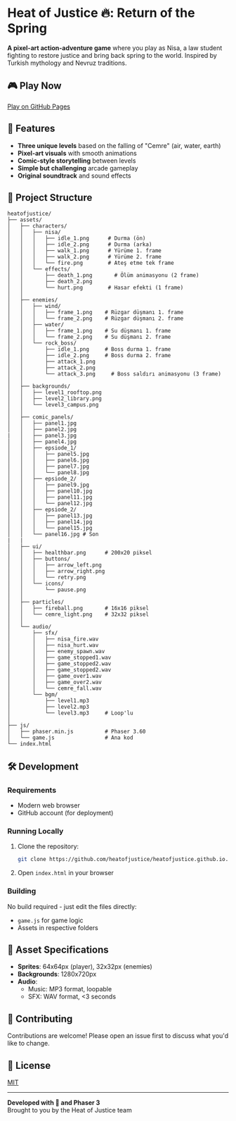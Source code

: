 # Heat of Justice 🔥: Return of the Spring

**A pixel-art action-adventure game** where you play as Nisa, a law student fighting to restore justice and bring back spring to the world. Inspired by Turkish mythology and Nevruz traditions.

## 🎮 Play Now
[Play on GitHub Pages](https://heatofjustice.github.io)

## 🌟 Features
- **Three unique levels** based on the falling of "Cemre" (air, water, earth)
- **Pixel-art visuals** with smooth animations
- **Comic-style storytelling** between levels
- **Simple but challenging** arcade gameplay
- **Original soundtrack** and sound effects

## 📁 Project Structure
```
heatofjustice/
├── assets/
│   ├── characters/
│   │   ├── nisa/
│   │   │   ├── idle_1.png      # Durma (ön)
│   │   │   ├── idle_2.png      # Durma (arka)
│   │   │   ├── walk_1.png      # Yürüme 1. frame
│   │   │   ├── walk_2.png      # Yürüme 2. frame
│   │   │   └── fire.png        # Ateş etme tek frame
│   │   └── effects/
│   │       ├── death_1.png       # Ölüm animasyonu (2 frame)
│   │       ├── death_2.png
│   │       └── hurt.png        # Hasar efekti (1 frame)
│   │
│   ├── enemies/
│   │   ├── wind/
│   │   │   ├── frame_1.png    # Rüzgar düşmanı 1. frame
│   │   │   └── frame_2.png    # Rüzgar düşmanı 2. frame
│   │   ├── water/
│   │   │   ├── frame_1.png    # Su düşmanı 1. frame
│   │   │   └── frame_2.png    # Su düşmanı 2. frame
│   │   └── rock_boss/
│   │       ├── idle_1.png     # Boss durma 1. frame
│   │       ├── idle_2.png     # Boss durma 2. frame
│   │       ├── attack_1.png
│   │       ├── attack_2.png
│   │       └── attack_3.png     # Boss saldırı animasyonu (3 frame)
│   │
│   ├── backgrounds/
│   │   ├── level1_rooftop.png
│   │   ├── level2_library.png
│   │   └── level3_campus.png
│   │
│   ├── comic_panels/
│   │   ├── panel1.jpg
│   │   ├── panel2.jpg
|   │   ├── panel3.jpg
│   │   ├── panel4.jpg
│   │   ├── epsiode_1/
│   │   │   ├── panel5.jpg
│   │   │   ├── panel6.jpg
│   │   │   ├── panel7.jpg
│   │   │   └── panel8.jpg
│   │   ├── epsiode_2/
│   │   │   ├── panel9.jpg                              
│   │   │   ├── panel10.jpg
│   │   │   ├── panel11.jpg 
│   │   │   └── panel12.jpg
│   │   ├── epsiode_2/
│   │   │   ├── panel13.jpg
│   │   │   ├── panel14.jpg
│   │   │   └── panel15.jpg
│   │   └── panel16.jpg # Son 
|   |
│   ├── ui/
│   │   ├── healthbar.png      # 200x20 piksel
│   │   ├── buttons/
│   │   │   ├── arrow_left.png
│   │   │   ├── arrow_right.png
│   │   │   └── retry.png
│   │   └── icons/
│   │       └── pause.png
│   │
│   ├── particles/
│   │   ├── fireball.png       # 16x16 piksel
│   │   └── cemre_light.png    # 32x32 piksel
│   │
│   └── audio/
│       ├── sfx/
│       │   ├── nisa_fire.wav
│       │   ├── nisa_hurt.wav
│       │   ├── enemy_spawn.wav
│       │   ├── game_stopped1.wav
│       │   ├── game_stopped2.wav
│       │   ├── game_stopped2.wav
│       │   ├── game_over1.wav
│       │   ├── game_over2.wav
│       │   └── cemre_fall.wav
│       └── bgm/
│           ├── level1.mp3
│           ├── level2.mp3
│           └── level3.mp3     # Loop'lu
│
├── js/
│   ├── phaser.min.js          # Phaser 3.60
│   └── game.js                # Ana kod
└── index.html
```

## 🛠 Development

### Requirements
- Modern web browser
- GitHub account (for deployment)

### Running Locally
1. Clone the repository:
   ```bash
   git clone https://github.com/heatofjustice/heatofjustice.github.io.git
   ```
2. Open `index.html` in your browser

### Building
No build required - just edit the files directly:
- `game.js` for game logic
- Assets in respective folders

## 🎨 Asset Specifications
- **Sprites**: 64x64px (player), 32x32px (enemies)
- **Backgrounds**: 1280x720px
- **Audio**: 
  - Music: MP3 format, loopable
  - SFX: WAV format, <3 seconds

## 🤝 Contributing
Contributions are welcome! Please open an issue first to discuss what you'd like to change.

## 📜 License
[MIT](https://choosealicense.com/licenses/mit/)

---

**Developed with 💙 and Phaser 3**  
Brought to you by the Heat of Justice team
